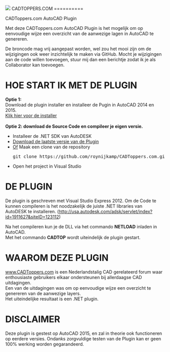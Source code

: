 <img src="http://www.cadtoppers.com/Themes/darkmark/images/logo.png">
CADTOPPERS.COM
==========

CADToppers.com AutoCAD Plugin

Met deze CADToppers.com AutoCAD Plugin is het mogelijk om op eenvoudige wijze een overzicht van de aanwezige lagen in AutoCAD te genereren.

De broncode mag vrij aangepast worden, wel zou het mooi zijn om de wijzigingen ook weer inzichtelijk te maken via GitHub.
Mocht je wijzigingen aan de code willen toevoegen, stuur mij dan een berichtje zodat ik je als Collaborator kan toevoegen.

HOE START IK MET DE PLUGIN
=========
<b>Optie 1:</b><br>
Download de plugin installer en installeer de Pugin in AutoCAD 2014 en 2015.<br>
<a href="https://github.com/roynijkamp/CADToppers.com/releases/download/v1.0.0.0/CADToppers.com-1.0.0.0.exe">Klik hier voor de installer</a><br><br>
<b> Optie 2: download de Source Code en compileer je eigen versie.</b><br>
<ul>
<li>Installeer de .NET SDK van AutoDESK</li>
<li><a href="https://github.com/roynijkamp/CADToppers.com/archive/master.zip">Download de laatste versie van de Plugin</a></li>
<li><u>Of</u> Maak een clone van de repository <pre>git clone https://github.com/roynijkamp/CADToppers.com.git</pre></li>
<li>Open het project in Visual Studio</li>
</ul>

DE PLUGIN
=========
De plugin is geschreven met Visual Studio Express 2012.
Om de Code te kunnen compileren is het noodzakelijk de juiste .NET libraries van AutoDESK te installeren. (http://usa.autodesk.com/adsk/servlet/index?id=1911627&siteID=123112)

Na het compileren kun je de DLL via het commando <b>NETLOAD</b> inladen in AutoCAD.<br>
Met het commando <b>CADTOP</b> wordt uiteindelijk de plugin gestart.

WAAROM DEZE PLUGIN
==========
www.CADToppers.com is een Nederlandstalig CAD gerelateerd forum waar enthousiaste gebruikers elkaar ondersteunen bij allerdaagse CAD uitdagingen.<br>
Een van de uitdagingen was om op eenvoudige wijze een overzicht te genereren van de aanwezige layers.<br>
Het uiteindelijke resultaat is een .NET plugin.

DISCLAIMER
==========
Deze plugin is gestest op AutoCAD 2015, en zal in theorie ook functioneren op eerdere versies.
Ondanks zorgvuldige testen van de Plugin kan er geen 100% werking worden gegarandeerd.
